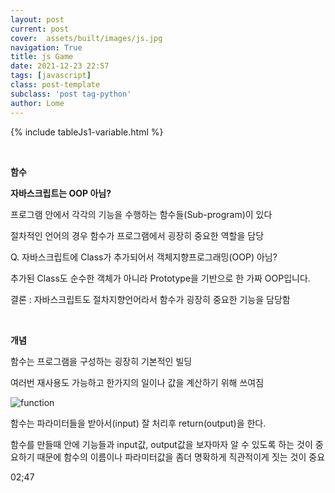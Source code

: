 ```yaml
---
layout: post
current: post
cover:  assets/built/images/js.jpg
navigation: True
title: js Game
date: 2021-12-23 22:57
tags: [javascript]
class: post-template
subclass: 'post tag-python'
author: Lome
---
```


<span></span>

{% include tableJs1-variable.html %}

<br>

<strong class="subtitle_fontAwesome">함수</strong>

<strong class="subtitle2_fontAwesome">자바스크립트는 OOP 아님?</strong>

프로그램 안에서 각각의 기능을 수행하는 함수들(Sub-program)이 있다

절차적인 언어의 경우 함수가 프로그램에서 굉장히 중요한 역할을 담당

Q. 자바스크립트에 Class가 추가되어서 객체지향프로그래밍(OOP) 아님?

추가된 Class도 순수한 객체가 아니라 Prototype을 기반으로 한 가짜 OOP입니다.

결론 : 자바스크립트도 절차지향언어라서 함수가 굉장히 중요한 기능을 담당함

<br>

<strong class="subtitle2_fontAwesome">개념</strong>

함수는 프로그램을 구성하는 굉장히 기본적인 빌딩

여러번 재사용도 가능하고 한가지의 일이나 값을 계산하기 위해 쓰여짐

![function](assets/built/images/javascript/function1.JPG)

함수는 파라미터들을 받아서(input) 잘 처리후 return(output)을 한다.

함수를 만들때 안에 기능들과 input값, output값을 보자마자 알 수 있도록 하는 것이 중요하기 때문에 함수의 이름이나 파라미터값을 좀더 명확하게 직관적이게 짓는 것이 중요  

02;47